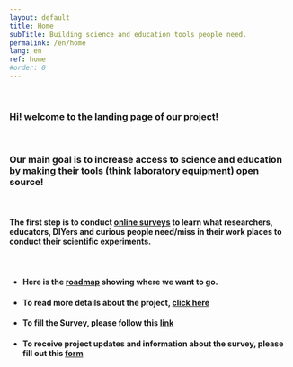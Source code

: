 ```yaml
---
layout: default
title: Home
subTitle: Building science and education tools people need.
permalink: /en/home
lang: en
ref: home
#order: 0
---
```



<br>

### Hi! welcome to the landing page of our project!

<br>

### Our main goal is to increase access to science and education by making their tools (think laboratory equipment) open source!

<br>

#### The first step is to conduct [online surveys](bit.ly/BFOSH) to learn what researchers, educators, DIYers and curious people need/miss in their work places to conduct their scientific experiments.

<br>


- #### Here is the [roadmap](https://github.com/orgs/FOSH-following-demand/projects/2) showing where we want to go.    

- #### To read more details about the project, [click here](https://fosh-following-demand.github.io/en/about)

- #### To fill the Survey, please follow this [link](https://fosh-following-demand.github.io/en/survey)

- #### To receive project updates and information about the survey, please fill out this [form](https://fosh-following-demand.github.io/en/survey#contactform)



<br>
